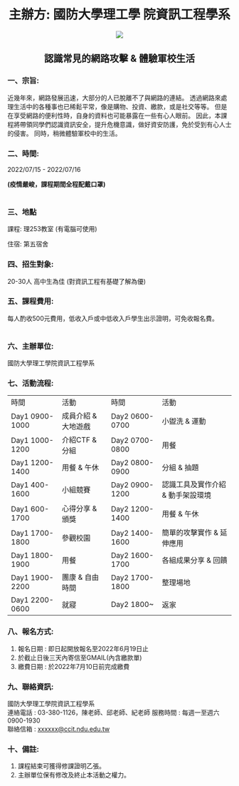  # <center>主辦方: 國防大學理工學 院資訊工程學系</center>
 
<div align="center">
<img src="https://upload.wikimedia.org/wikipedia/commons/e/eb/%E4%B8%AD%E8%8F%AF%E6%B0%91%E5%9C%8B%E5%9C%8B%E9%98%B2%E5%A4%A7%E5%AD%B8%E6%A0%A1%E5%BE%BD.png">
</div>

## <center>認識常見的網路攻擊 & 體驗軍校生活</center>


### 一、宗旨:

近幾年來，網路發展迅速，大部分的人已脫離不了與網路的連結。
透過網路來處理生活中的各種事也已稀鬆平常，像是購物、投資、繳款，或是社交等等。
但是在享受網路的便利性時，自身的資料也可能暴露在一些有心人眼前。
因此，本課程將帶領同學們認識資訊安全，提升危機意識，做好資安防護，免於受到有心人士的侵害。
同時，稍微體驗軍校中的生活。
<br>

### 二、時間:
2022/07/15 - 2022/07/16

**(疫情嚴峻，課程期間全程配戴口罩)**  
<br>

### 三、地點
課程: 理253教室 (有電腦可使用)

住宿: 第五宿舍
<br>

### 四、招生對象:
20-30人 高中生為佳 (對資訊工程有基礎了解為優)
<br>

### 五、課程費用:
每人酌收500元費用，低收入戶或中低收入戶學生出示證明，可免收報名費。  
<br>

### 六、主辦單位:
國防大學理工學院資訊工程學系

### 七、活動流程:

<table>
  <tr>
    <td>時間 </td>
    <td>活動  </td>
    <td>時間 </td>
    <td>活動  </td>
  </tr>
  <tr>
    <td>Day1 0900-1000</td>
    <td>成員介紹 & 大地遊戲</td>
    <td>Day2 0600-0700</td>
    <td>小盥洗 & 運動</td>
  </tr>
    <tr>
    <td>Day1  1000-1200</td>
    <td>介紹CTF & 分組</td>
    <td>Day2 0700-0800</td>
    <td>用餐</td>
  </tr>
    <tr>
    <td>Day1 1200-1400</td>
    <td>用餐 & 午休</td>
    <td>Day2 0800-0900  </td>
    <td>分組 & 抽題</td>
  </tr>
    <tr>
    <td>Day1 400-1600</td>
    <td>小組競賽</td>
    <td>Day2 0900-1200 </td>
    <td>認識工具及實作介紹 & 動手架設環境</td>
  </tr>
    <tr>
    <td>Day1 600-1700 </td>
    <td>心得分享 & 頒獎</td>
    <td>Day2 1200-1400 </td>
    <td>用餐 & 午休</td>
  </tr>  
    <tr>
    <td>Day1 1700-1800</td>
    <td>參觀校園</td>
    <td>Day2 1400-1600 </td>
    <td>簡單的攻擊實作 & 延伸應用</td>
  </tr>
    <tr>
    <td>Day1 1800-1900 </td>
    <td>用餐</td>
    <td>Day2 1600-1700 </td>
    <td>各組成果分享 & 回饋</td>
  </tr>
      <tr>
    <td>Day1 1900-2200 </td>
    <td>團康 & 自由時間</td>
    <td>Day2 1700-1800 </td>
    <td>整理場地</td>
  </tr>
      <tr>
    <td>Day1 2200-0600 </td>
    <td>就寢</td>
    <td>Day2 1800~ </td>
    <td>返家</td>
  </tr>
 
</table>

### 八、報名方式:
1. 報名日期 : 即日起開放報名至2022年6月19日止
2. 於截止日後三天內寄信至GMAIL(內含繳款單)
3. 繳費日期 : 於2022年7月10日前完成繳費

### 九、聯絡資訊:
國防大學理工學院資訊工程學系  
連絡電話 : 03-380-1126，陳老師、邱老師、紀老師
服務時間 : 每週一至週六0900-1930  
聯絡信箱 : xxxxxx@ccit.ndu.edu.tw  

### 十、備註:
1.	課程結束可獲得修課證明乙張。
2.	主辦單位保有修改及終止本活動之權力。  

